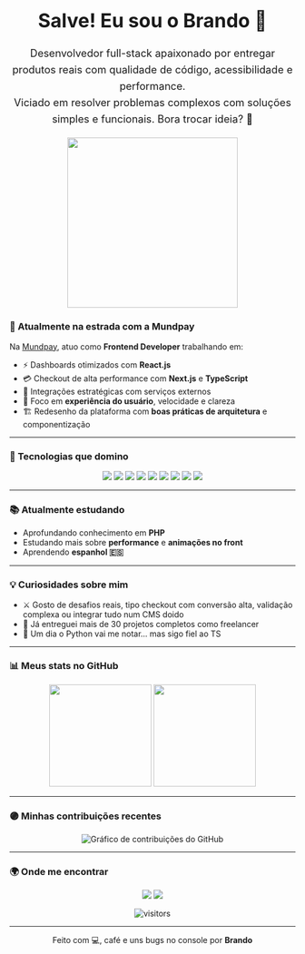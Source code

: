
<div align="center">
  <h1 style="font-size: 2.4em;">Salve! Eu sou o Brando 👋</h1>
<p style="font-size: 1.3em; line-height: 1.6;">
  Desenvolvedor full-stack apaixonado por entregar produtos reais com qualidade de código, acessibilidade e performance.<br />
  Viciado em resolver problemas complexos com soluções simples e funcionais. Bora trocar ideia? 🤝
</p>
  <img src="https://media3.giphy.com/media/v1.Y2lkPTc5MGI3NjExcWpqMWJudmNycDN5N3EzbHdoN3E4Y2hwdHZwd2QyeGJkemRvdHEzdiZlcD12MV9pbnRlcm5hbF9naWZfYnlfaWQmY3Q9cw/3iyKHMIKg5VWG6qHUm/giphy.gif" width="300" />
</div>

### 💼 Atualmente na estrada com a Mundpay

Na [Mundpay](https://mundpay.com.br), atuo como **Frontend Developer** trabalhando em:

- ⚡ Dashboards otimizados com **React.js**
- 💳 Checkout de alta performance com **Next.js** e **TypeScript**
- 🔗 Integrações estratégicas com serviços externos
- 🧠 Foco em **experiência do usuário**, velocidade e clareza
- 🏗️ Redesenho da plataforma com **boas práticas de arquitetura** e componentização

---

### 🚀 Tecnologias que domino

<p align="center">
  <img src="https://img.shields.io/badge/TypeScript-6c5ce7?style=for-the-badge&logo=typescript&logoColor=white" />
  <img src="https://img.shields.io/badge/React-6c5ce7?style=for-the-badge&logo=react&logoColor=white" />
  <img src="https://img.shields.io/badge/Next.js-6c5ce7?style=for-the-badge&logo=nextdotjs&logoColor=white" />
  <img src="https://img.shields.io/badge/Tailwind_CSS-6c5ce7?style=for-the-badge&logo=tailwind-css&logoColor=white" />
  <img src="https://img.shields.io/badge/Node.js-6c5ce7?style=for-the-badge&logo=node.js&logoColor=white" />
  <img src="https://img.shields.io/badge/React_Native-6c5ce7?style=for-the-badge&logo=react&logoColor=white" />
  <img src="https://img.shields.io/badge/PostgreSQL-6c5ce7?style=for-the-badge&logo=postgresql&logoColor=white" />
  <img src="https://img.shields.io/badge/AWS-6c5ce7?style=for-the-badge&logo=amazonaws&logoColor=white" />
  <img src="https://img.shields.io/badge/Docker-6c5ce7?style=for-the-badge&logo=docker&logoColor=white" />
</p>

---

### 📚 Atualmente estudando

- Aprofundando conhecimento em **PHP**
- Estudando mais sobre **performance** e **animações no front**
- Aprendendo **espanhol 🇪🇸**

---

### 💡 Curiosidades sobre mim

- ⚔️ Gosto de desafios reais, tipo checkout com conversão alta, validação complexa ou integrar tudo num CMS doido
- 🔁 Já entreguei mais de 30 projetos completos como freelancer
- 🐍 Um dia o Python vai me notar... mas sigo fiel ao TS

---

### 📊 Meus stats no GitHub

<div align="center">
  <img height="180em" src="https://github-readme-stats.vercel.app/api?username=brandodevr&show_icons=true&theme=dark&bg_color=151515&title_color=6c5ce7&icon_color=6c5ce7&text_color=cccccc&rank_icon=github" />
  <img height="180em" src="https://github-readme-stats.vercel.app/api/top-langs/?username=brandodevr&layout=compact&theme=dark&bg_color=151515&title_color=6c5ce7&text_color=cccccc" />
</div>

---

### 🟣 Minhas contribuições recentes

<p align="center">
  <img src="https://ghchart.rshah.org/6c5ce7/brandodevr" alt="Gráfico de contribuições do GitHub" />
</p>

---

### 🌍 Onde me encontrar

<p align="center">
  <a href="mailto:hildocontato@gmail.com"><img src="https://img.shields.io/badge/email-hildocontato@gmail.com-6c5ce7?style=for-the-badge&logo=gmail&logoColor=white" /></a>
  <a href="https://linkedin.com/in/hildodev"><img src="https://img.shields.io/badge/LinkedIn-hildodev-6c5ce7?style=for-the-badge&logo=linkedin&logoColor=white" /></a>
</p>

<p align="center">
  <img src="https://komarev.com/ghpvc/?username=brandodevr&style=flat-square&color=6c5ce7" alt="visitors" />
</p>

---

<p align="center">
  Feito com 💻, café e uns bugs no console por <strong>Brando</strong>
</p>
